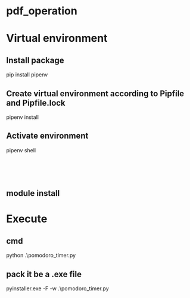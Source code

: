 # pdf_operation

# Virtual environment
## Install package
pip install pipenv

## Create virtual environment according to Pipfile and Pipfile.lock
pipenv install

## Activate environment
pipenv shell

<br><br><br>


## module install


# Execute
## cmd
python .\pomodoro_timer.py
## pack it be a .exe file
pyinstaller.exe -F -w .\pomodoro_timer.py
